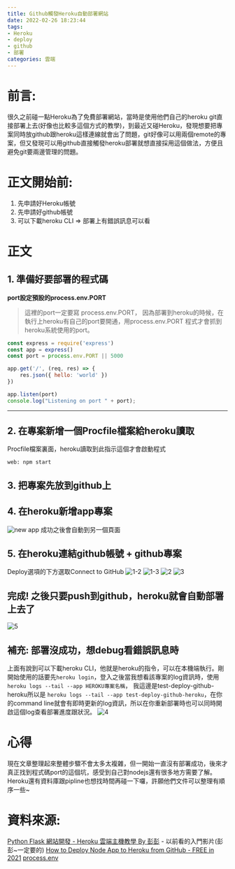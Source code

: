 ```yaml
---
title: Github觸發Heroku自動部署網站
date: 2022-02-26 18:23:44
tags:
- Heroku
- deploy
- github
- 部署
categories: 雲端
---
```


# 前言:
很久之前碰一點Heroku為了免費部署網站，當時是使用他們自己的heroku git直接部署上去(好像也比較多這個方式的教學)，到最近又碰Heroku，發現想要把專案同時放github跟heroku這樣連線就會出了問題，git好像可以用兩個remote的專案，但又發現可以用github直接觸發heroku部署就想直接採用這個做法，方便且避免git要兩邊管理的問題。

# 正文開始前:
1. 先申請好Heroku帳號
2. 先申請好github帳號
3. 可以下載heroku CLI => 部署上有錯誤訊息可以看

# 正文
## 1. 準備好要部署的程式碼 
**port設定預設的process.env.PORT**

>這裡的port一定要寫 process.env.PORT，
因為部署到heroku的時候，在執行上heroku有自己的port要開通，用process.env.PORT 程式才會抓到heroku系統使用的port。

``` js
const express = require('express')
const app = express()
const port = process.env.PORT || 5000 

app.get('/', (req, res) => {
    res.json({ hello: 'world' })
})

app.listen(port)
console.log("Listening on port " + port);

```

---
## 2. 在專案新增一個Procfile檔案給heroku讀取
Procfile檔案裏面，heroku讀取到此指示這個才會啟動程式
``` shell
web: npm start
```
## 3. 把專案先放到github上
## 4. 在heroku新增app專案
![new app](1-1.png)
成功之後會自動到另一個頁面



## 5. 在heroku連結github帳號 + github專案
Deploy選項的下方選取Connect to GitHub
![1-2](1-2.png)
![1-3](1-3.png)
![2](2.png)
![3](3.png)

## 完成! 之後只要push到github，heroku就會自動部署上去了
![5](5.png)

## 補充: 部署沒成功，想debug看錯誤訊息時
上面有說到可以下載heroku CLI，他就是heroku的指令，可以在本機端執行。剛開始使用的話要先`heroku login`，登入之後當我想看該專案的log資訊時，使用
`heroku logs --tail --app HEROKU專案名稱`，
我這邊是test-deploy-github-heroku所以是
`heroku logs --tail --app test-deploy-github-heroku`，在你的command line就會有即時更新的log資訊，所以在你重新部署時也可以同時開啟這個log查看部署進度跟狀況。
![4](4.png)

# 心得
現在文章整理起來整體步驟不會太多太複雜，但一開始一直沒有部署成功，後來才真正找到程式碼port的這個坑，感受到自己對nodejs還有很多地方需要了解。
Heroku還有資料庫跟pipline也想找時間再碰一下囉，許願他們文件可以整理有順序一些~


# 資料來源:
[Python Flask 網站開發 - Heroku 雲端主機教學 By 彭彭](https://www.youtube.com/watch?v=wWRYBUzEG6E&list=PL-g0fdC5RMboYEyt6QS2iLb_1m7QcgfHk&index=24) - 以前看的入門影片(彭彭~一定要的)
[How to Deploy Node App to Heroku from GitHub - FREE in 2021](https://www.youtube.com/watch?v=gPOa0LvIwHQ)
[process.env](https://nodejs.org/dist/latest-v8.x/docs/api/process.html#process_process_env)